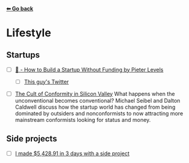 #### [⬅ Go back](../README.md)

# Lifestyle

## Startups

- [ ] [🎥 - How to Build a Startup Without Funding by Pieter Levels](https://www.youtube.com/watch?v=6reLWfFNer0)

  - [ ] [This guy's Twitter](https://twitter.com/levelsio)

- [ ] [The Cult of Conformity in Silicon Valley](https://www.youtube.com/watch?v=ia7IKW0yuG0)
      What happens when the unconventional becomes conventional? Michael Seibel and Dalton Caldwell discuss how the startup world has changed from being dominated by outsiders and nonconformists to now attracting more mainstream conformists looking for status and money.

## Side projects

- [ ] [I made $5,428.91 in 3 days with a side project](https://zenorocha.com/i-made-5k-in-3-days-with-a-side-project)
